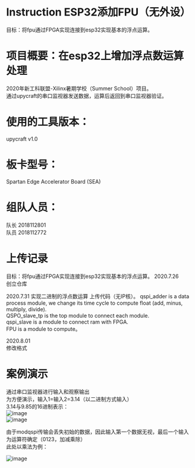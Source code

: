 # Instruction ESP32添加FPU（无外设）
目标：将fpu通过FPGA实现连接到esp32实现基本的浮点运算。 
# 项目概要：在esp32上增加浮点数运算处理  
2020年新工科联盟-Xilinx暑期学校（Summer School）项目。  
通过upycraft的串口监视器发送数据，运算后返回到串口监视器验证。  
# 使用的⼯具版本： 
upycraft v1.0    
# 板卡型号：
Spartan Edge Accelerator Board  (SEA)  


# 组队人员：  
  队长 2018112801  
  队员 2018112772

# 上传记录
目标：将fpu通过FPGA实现连接到esp32实现基本的浮点运算。 
2020.7.26  
创立仓库 

2020.7.31 
实现二进制的浮点数运算
上传代码（无IP核）。
qspi_adder is a data process module, we change its time cycle to compute float (add, minus, multiply, divide).  
QSPO_slave_tp is the top module to connect each module.  
qspi_slave is a module to connect ram with FPGA.  
FPU is a module to compute。  

2020.8.01  
修改格式  
# 案例演示

通过串口监视器进行输入和观察输出    
为方便演示，输入1=输入2=3.14（以二进制方式输入）  
3.14与9.85的16进制表示：  
![image](https://github.com/Bevis0721/Vivado-fpu-on-sea-s7/blob/master/%E6%A1%88%E4%BE%8B%E6%BC%94%E7%A4%BA/3.14.jpg)  
![image](https://github.com/Bevis0721/Vivado-fpu-on-sea-s7/blob/master/%E6%A1%88%E4%BE%8B%E6%BC%94%E7%A4%BA/9.8596.jpg) 

由于modqspi传输会丢失初始的数据，因此输入第一个数据无视，最后一个输入为运算符确定（0123，加减乘除）  
此处以乘法为例：  

![image](https://github.com/Bevis0721/Vivado-fpu-on-sea-s7/blob/master/%E6%A1%88%E4%BE%8B%E6%BC%94%E7%A4%BA/%E6%B5%AE%E7%82%B9%E6%95%B0%E4%B9%98%E6%B3%95.JPG)
